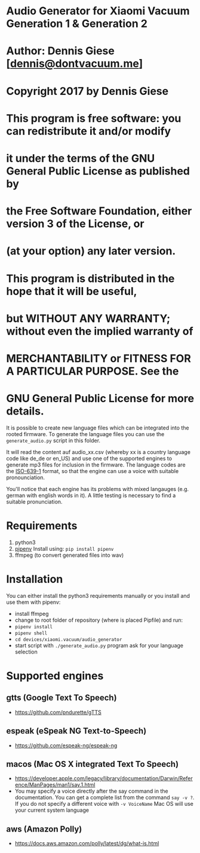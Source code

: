 # Audio Generator for Xiaomi Vacuum Generation 1 & Generation 2

# Author: Dennis Giese [dennis@dontvacuum.me]
# Copyright 2017 by Dennis Giese

# This program is free software: you can redistribute it and/or modify
# it under the terms of the GNU General Public License as published by
# the Free Software Foundation, either version 3 of the License, or
# (at your option) any later version.

# This program is distributed in the hope that it will be useful,
# but WITHOUT ANY WARRANTY; without even the implied warranty of
# MERCHANTABILITY or FITNESS FOR A PARTICULAR PURPOSE.  See the
# GNU General Public License for more details.

It is possible to create new language files which can be integrated into the rooted firmware. To generate the language files you can use the `generate_audio.py` script in this folder.

It will read the content auf audio_xx.csv (whereby xx is a country language code like de_de or en_US) and use one of the supported engines to generate mp3 files for inclusion in the firmware. The language codes are the [ISO-639-1](https://en.wikipedia.org/wiki/ISO_639-1) format, so that the engine can use a voice with suitable pronounciation.

You'll notice that each engine has its problems with mixed langauges (e.g. german with english words in it). A little testing is necessary to find a suitable pronunciation.


# Requirements
1. python3
1. [pipenv](https://github.com/pypa/pipenv) Install using: `pip install pipenv`
1. ffmpeg (to convert generated files into wav)

# Installation
You can either install the python3 requirements manually or you install and use them with pipenv:

* install ffmpeg
* change to root folder of repository (where is placed Pipfile) and run:
* `pipenv install`
* `pipenv shell`
* `cd devices/xiaomi.vacuum/audio_generator`
* start script with `./generate_audio.py` program ask for your language selection

# Supported engines
## gtts (Google Text To Speech)
* https://github.com/pndurette/gTTS
## espeak (eSpeak NG Text-to-Speech)
* https://github.com/espeak-ng/espeak-ng
## macos (Mac OS X integrated Text To Speech)
* https://developer.apple.com/legacy/library/documentation/Darwin/Reference/ManPages/man1/say.1.html
* You may specify a voice directly after the say command in the documentation. You can get a complete list from the command `say -v ?`. If you do not specify a different voice with `-v VoiceName` Mac OS will use your current system language
## aws (Amazon Polly)
* https://docs.aws.amazon.com/polly/latest/dg/what-is.html
